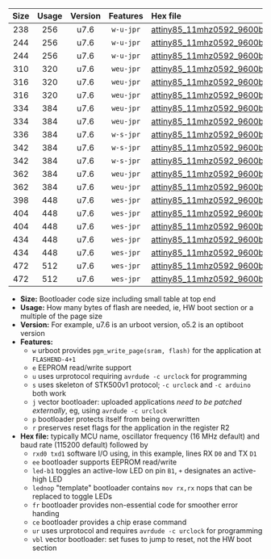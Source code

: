 |Size|Usage|Version|Features|Hex file|
|:-:|:-:|:-:|:-:|:--|
|238|256|u7.6|`w-u-jpr`|[attiny85_11mhz0592_9600bps_rxb4_txb3_ur_vbl.hex](https://raw.githubusercontent.com/stefanrueger/urboot/main/bootloaders/attiny85/fcpu_11mhz0592/9600_bps/attiny85_11mhz0592_9600bps_rxb4_txb3_ur_vbl.hex)|
|244|256|u7.6|`w-u-jpr`|[attiny85_11mhz0592_9600bps_rxb4_txb3_led+b1_ur_vbl.hex](https://raw.githubusercontent.com/stefanrueger/urboot/main/bootloaders/attiny85/fcpu_11mhz0592/9600_bps/attiny85_11mhz0592_9600bps_rxb4_txb3_led+b1_ur_vbl.hex)|
|244|256|u7.6|`w-u-jpr`|[attiny85_11mhz0592_9600bps_rxb4_txb3_lednop_ur_vbl.hex](https://raw.githubusercontent.com/stefanrueger/urboot/main/bootloaders/attiny85/fcpu_11mhz0592/9600_bps/attiny85_11mhz0592_9600bps_rxb4_txb3_lednop_ur_vbl.hex)|
|310|320|u7.6|`weu-jpr`|[attiny85_11mhz0592_9600bps_rxb4_txb3_ee_ur_vbl.hex](https://raw.githubusercontent.com/stefanrueger/urboot/main/bootloaders/attiny85/fcpu_11mhz0592/9600_bps/attiny85_11mhz0592_9600bps_rxb4_txb3_ee_ur_vbl.hex)|
|316|320|u7.6|`weu-jpr`|[attiny85_11mhz0592_9600bps_rxb4_txb3_ee_led+b1_ur_vbl.hex](https://raw.githubusercontent.com/stefanrueger/urboot/main/bootloaders/attiny85/fcpu_11mhz0592/9600_bps/attiny85_11mhz0592_9600bps_rxb4_txb3_ee_led+b1_ur_vbl.hex)|
|316|320|u7.6|`weu-jpr`|[attiny85_11mhz0592_9600bps_rxb4_txb3_ee_lednop_ur_vbl.hex](https://raw.githubusercontent.com/stefanrueger/urboot/main/bootloaders/attiny85/fcpu_11mhz0592/9600_bps/attiny85_11mhz0592_9600bps_rxb4_txb3_ee_lednop_ur_vbl.hex)|
|334|384|u7.6|`weu-jpr`|[attiny85_11mhz0592_9600bps_rxb4_txb3_ee_led+b1_fr_ur_vbl.hex](https://raw.githubusercontent.com/stefanrueger/urboot/main/bootloaders/attiny85/fcpu_11mhz0592/9600_bps/attiny85_11mhz0592_9600bps_rxb4_txb3_ee_led+b1_fr_ur_vbl.hex)|
|334|384|u7.6|`weu-jpr`|[attiny85_11mhz0592_9600bps_rxb4_txb3_ee_lednop_fr_ur_vbl.hex](https://raw.githubusercontent.com/stefanrueger/urboot/main/bootloaders/attiny85/fcpu_11mhz0592/9600_bps/attiny85_11mhz0592_9600bps_rxb4_txb3_ee_lednop_fr_ur_vbl.hex)|
|336|384|u7.6|`w-s-jpr`|[attiny85_11mhz0592_9600bps_rxb4_txb3_vbl.hex](https://raw.githubusercontent.com/stefanrueger/urboot/main/bootloaders/attiny85/fcpu_11mhz0592/9600_bps/attiny85_11mhz0592_9600bps_rxb4_txb3_vbl.hex)|
|342|384|u7.6|`w-s-jpr`|[attiny85_11mhz0592_9600bps_rxb4_txb3_led+b1_vbl.hex](https://raw.githubusercontent.com/stefanrueger/urboot/main/bootloaders/attiny85/fcpu_11mhz0592/9600_bps/attiny85_11mhz0592_9600bps_rxb4_txb3_led+b1_vbl.hex)|
|342|384|u7.6|`w-s-jpr`|[attiny85_11mhz0592_9600bps_rxb4_txb3_lednop_vbl.hex](https://raw.githubusercontent.com/stefanrueger/urboot/main/bootloaders/attiny85/fcpu_11mhz0592/9600_bps/attiny85_11mhz0592_9600bps_rxb4_txb3_lednop_vbl.hex)|
|362|384|u7.6|`weu-jpr`|[attiny85_11mhz0592_9600bps_rxb4_txb3_ee_led+b1_fr_ce_ur_vbl.hex](https://raw.githubusercontent.com/stefanrueger/urboot/main/bootloaders/attiny85/fcpu_11mhz0592/9600_bps/attiny85_11mhz0592_9600bps_rxb4_txb3_ee_led+b1_fr_ce_ur_vbl.hex)|
|362|384|u7.6|`weu-jpr`|[attiny85_11mhz0592_9600bps_rxb4_txb3_ee_lednop_fr_ce_ur_vbl.hex](https://raw.githubusercontent.com/stefanrueger/urboot/main/bootloaders/attiny85/fcpu_11mhz0592/9600_bps/attiny85_11mhz0592_9600bps_rxb4_txb3_ee_lednop_fr_ce_ur_vbl.hex)|
|398|448|u7.6|`wes-jpr`|[attiny85_11mhz0592_9600bps_rxb4_txb3_ee_vbl.hex](https://raw.githubusercontent.com/stefanrueger/urboot/main/bootloaders/attiny85/fcpu_11mhz0592/9600_bps/attiny85_11mhz0592_9600bps_rxb4_txb3_ee_vbl.hex)|
|404|448|u7.6|`wes-jpr`|[attiny85_11mhz0592_9600bps_rxb4_txb3_ee_led+b1_vbl.hex](https://raw.githubusercontent.com/stefanrueger/urboot/main/bootloaders/attiny85/fcpu_11mhz0592/9600_bps/attiny85_11mhz0592_9600bps_rxb4_txb3_ee_led+b1_vbl.hex)|
|404|448|u7.6|`wes-jpr`|[attiny85_11mhz0592_9600bps_rxb4_txb3_ee_lednop_vbl.hex](https://raw.githubusercontent.com/stefanrueger/urboot/main/bootloaders/attiny85/fcpu_11mhz0592/9600_bps/attiny85_11mhz0592_9600bps_rxb4_txb3_ee_lednop_vbl.hex)|
|434|448|u7.6|`wes-jpr`|[attiny85_11mhz0592_9600bps_rxb4_txb3_ee_led+b1_fr_vbl.hex](https://raw.githubusercontent.com/stefanrueger/urboot/main/bootloaders/attiny85/fcpu_11mhz0592/9600_bps/attiny85_11mhz0592_9600bps_rxb4_txb3_ee_led+b1_fr_vbl.hex)|
|434|448|u7.6|`wes-jpr`|[attiny85_11mhz0592_9600bps_rxb4_txb3_ee_lednop_fr_vbl.hex](https://raw.githubusercontent.com/stefanrueger/urboot/main/bootloaders/attiny85/fcpu_11mhz0592/9600_bps/attiny85_11mhz0592_9600bps_rxb4_txb3_ee_lednop_fr_vbl.hex)|
|472|512|u7.6|`wes-jpr`|[attiny85_11mhz0592_9600bps_rxb4_txb3_ee_led+b1_fr_ce_vbl.hex](https://raw.githubusercontent.com/stefanrueger/urboot/main/bootloaders/attiny85/fcpu_11mhz0592/9600_bps/attiny85_11mhz0592_9600bps_rxb4_txb3_ee_led+b1_fr_ce_vbl.hex)|
|472|512|u7.6|`wes-jpr`|[attiny85_11mhz0592_9600bps_rxb4_txb3_ee_lednop_fr_ce_vbl.hex](https://raw.githubusercontent.com/stefanrueger/urboot/main/bootloaders/attiny85/fcpu_11mhz0592/9600_bps/attiny85_11mhz0592_9600bps_rxb4_txb3_ee_lednop_fr_ce_vbl.hex)|

- **Size:** Bootloader code size including small table at top end
- **Usage:** How many bytes of flash are needed, ie, HW boot section or a multiple of the page size
- **Version:** For example, u7.6 is an urboot version, o5.2 is an optiboot version
- **Features:**
  + `w` urboot provides `pgm_write_page(sram, flash)` for the application at `FLASHEND-4+1`
  + `e` EEPROM read/write support
  + `u` uses urprotocol requiring `avrdude -c urclock` for programming
  + `s` uses skeleton of STK500v1 protocol; `-c urclock` and `-c arduino` both work
  + `j` vector bootloader: uploaded applications *need to be patched externally*, eg, using `avrdude -c urclock`
  + `p` bootloader protects itself from being overwritten
  + `r` preserves reset flags for the application in the register R2
- **Hex file:** typically MCU name, oscillator frequency (16 MHz default) and baud rate (115200 default) followed by
  + `rxd0 txd1` software I/O using, in this example, lines RX `D0` and TX `D1`
  + `ee` bootloader supports EEPROM read/write
  + `led-b1` toggles an active-low LED on pin `B1`, `+` designates an active-high LED
  + `lednop` "template" bootloader contains `mov rx,rx` nops that can be replaced to toggle LEDs
  + `fr` bootloader provides non-essential code for smoother error handing
  + `ce` bootloader provides a chip erase command
  + `ur` uses urprotocol and requires `avrdude -c urclock` for programming
  + `vbl` vector bootloader: set fuses to jump to reset, not the HW boot section
